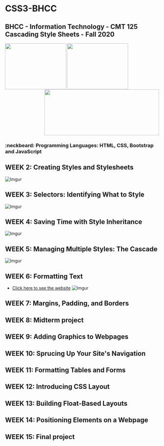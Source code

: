 # CSS3-BHCC

## BHCC - Information Technology - CMT 125 Cascading Style Sheets - Fall 2020

<img align="left" width="200" height="150" src="https://media.giphy.com/media/l3vRfNA1p0rvhMSvS/giphy.gif">

<img align="left" width="200" height="150" src="https://media.giphy.com/media/fsEaZldNC8A1PJ3mwp/giphy.gif">
<p align="right">
  <img width="375" height="150" src="https://services.jsatech.com/custom/cached/104/images/header_image.jpg">
</p>

### :neckbeard: Programming Languages: HTML, CSS, Bootstrap and JavaScript

## WEEK 2: Creating Styles and Stylesheets
![Imgur](https://i.imgur.com/SEdSzDc.png)

## WEEK 3: Selectors: Identifying What to Style
![Imgur](https://i.imgur.com/vvBc2Rs.png)

## WEEK 4: Saving Time with Style Inheritance
![Imgur](https://i.imgur.com/ZHGiFCs.png)

## WEEK 5: Managing Multiple Styles: The Cascade
![Imgur](https://i.imgur.com/v0F6XLw.png)

## WEEK 6: Formatting Text
- [Click here to see the website](https://focused-kirch-1ac797.netlify.app/)
![Imgur](https://i.imgur.com/Bt3nA5v.png)

## WEEK 7: Margins, Padding, and Borders


## WEEK 8: Midterm project


## WEEK 9: Adding Graphics to Webpages


## WEEK 10: Sprucing Up Your Site's Navigation


## WEEK 11: Formatting Tables and Forms


## WEEK 12: Introducing CSS Layout


## WEEK 13: Building Float-Based Layouts


## WEEK 14: Positioning Elements on a Webpage


## WEEK 15: Final project
